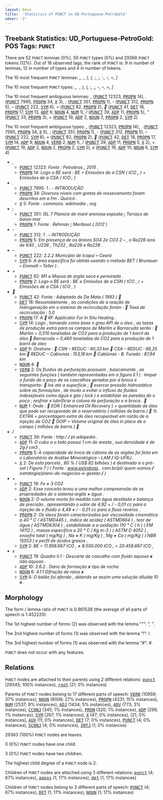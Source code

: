 ```yaml
---
layout: base
title:  'Statistics of PUNCT in UD_Portuguese-PetroGold'
udver: '2'
---
```


## Treebank Statistics: UD_Portuguese-PetroGold: POS Tags: `PUNCT`

There are 52 `PUNCT` lemmas (0%), 50 `PUNCT` types (0%) and 29366 `PUNCT` tokens (12%).
Out of 16 observed tags, the rank of `PUNCT` is: 9 in number of lemmas, 12 in number of types and 4 in number of tokens.

The 10 most frequent `PUNCT` lemmas: <em>,, ., ), (, :, ;, -, –, =, ]</em>

The 10 most frequent `PUNCT` types:  <em>,, ., ), (, :, ;, -, –, =, ]</em>

The 10 most frequent ambiguous lemmas: <em>,</em> (<tt><a href="pt_petrogold-pos-PUNCT.html">PUNCT</a></tt> 12323, <tt><a href="pt_petrogold-pos-PROPN.html">PROPN</a></tt> 14), <em>.</em> (<tt><a href="pt_petrogold-pos-PUNCT.html">PUNCT</a></tt> 7995, <tt><a href="pt_petrogold-pos-PROPN.html">PROPN</a></tt> 34, <tt><a href="pt_petrogold-pos-X.html">X</a></tt> 3), <em>;</em> (<tt><a href="pt_petrogold-pos-PUNCT.html">PUNCT</a></tt> 351, <tt><a href="pt_petrogold-pos-PROPN.html">PROPN</a></tt> 1), <em>-</em> (<tt><a href="pt_petrogold-pos-PUNCT.html">PUNCT</a></tt> 312, <tt><a href="pt_petrogold-pos-PROPN.html">PROPN</a></tt> 5), <em>–</em> (<tt><a href="pt_petrogold-pos-PUNCT.html">PUNCT</a></tt> 222, <tt><a href="pt_petrogold-pos-SYM.html">SYM</a></tt> 6), <em>=</em> (<tt><a href="pt_petrogold-pos-PUNCT.html">PUNCT</a></tt> 82, <tt><a href="pt_petrogold-pos-PROPN.html">PROPN</a></tt> 2), <em></em> (<tt><a href="pt_petrogold-pos-PUNCT.html">PUNCT</a></tt> 41, <tt><a href="pt_petrogold-pos-DET.html">DET</a></tt> 18, <tt><a href="pt_petrogold-pos-PROPN.html">PROPN</a></tt> 17, <tt><a href="pt_petrogold-pos-SYM.html">SYM</a></tt> 13, <tt><a href="pt_petrogold-pos-ADP.html">ADP</a></tt> 9, <tt><a href="pt_petrogold-pos-NOUN.html">NOUN</a></tt> 4, <tt><a href="pt_petrogold-pos-NUM.html">NUM</a></tt> 1), <em>/</em> (<tt><a href="pt_petrogold-pos-PUNCT.html">PUNCT</a></tt> 39, <tt><a href="pt_petrogold-pos-ADP.html">ADP</a></tt> 11, <tt><a href="pt_petrogold-pos-PROPN.html">PROPN</a></tt> 5), <em>"</em> (<tt><a href="pt_petrogold-pos-PUNCT.html">PUNCT</a></tt> 33, <tt><a href="pt_petrogold-pos-PROPN.html">PROPN</a></tt> 3), <em>+</em> (<tt><a href="pt_petrogold-pos-PUNCT.html">PUNCT</a></tt> 19, <tt><a href="pt_petrogold-pos-ADP.html">ADP</a></tt> 2, <tt><a href="pt_petrogold-pos-NOUN.html">NOUN</a></tt> 2, <tt><a href="pt_petrogold-pos-PROPN.html">PROPN</a></tt> 2, <tt><a href="pt_petrogold-pos-SYM.html">SYM</a></tt> 2)

The 10 most frequent ambiguous types:  <em>,</em> (<tt><a href="pt_petrogold-pos-PUNCT.html">PUNCT</a></tt> 12323, <tt><a href="pt_petrogold-pos-PROPN.html">PROPN</a></tt> 14), <em>.</em> (<tt><a href="pt_petrogold-pos-PUNCT.html">PUNCT</a></tt> 7995, <tt><a href="pt_petrogold-pos-PROPN.html">PROPN</a></tt> 34, <tt><a href="pt_petrogold-pos-X.html">X</a></tt> 5), <em>;</em> (<tt><a href="pt_petrogold-pos-PUNCT.html">PUNCT</a></tt> 351, <tt><a href="pt_petrogold-pos-PROPN.html">PROPN</a></tt> 1), <em>-</em> (<tt><a href="pt_petrogold-pos-PUNCT.html">PUNCT</a></tt> 312, <tt><a href="pt_petrogold-pos-PROPN.html">PROPN</a></tt> 5), <em>–</em> (<tt><a href="pt_petrogold-pos-PUNCT.html">PUNCT</a></tt> 222, <tt><a href="pt_petrogold-pos-SYM.html">SYM</a></tt> 6), <em>=</em> (<tt><a href="pt_petrogold-pos-PUNCT.html">PUNCT</a></tt> 82, <tt><a href="pt_petrogold-pos-PROPN.html">PROPN</a></tt> 2), <em></em> (<tt><a href="pt_petrogold-pos-PUNCT.html">PUNCT</a></tt> 42, <tt><a href="pt_petrogold-pos-DET.html">DET</a></tt> 18, <tt><a href="pt_petrogold-pos-PROPN.html">PROPN</a></tt> 17, <tt><a href="pt_petrogold-pos-SYM.html">SYM</a></tt> 14, <tt><a href="pt_petrogold-pos-ADP.html">ADP</a></tt> 9, <tt><a href="pt_petrogold-pos-NOUN.html">NOUN</a></tt> 4, <tt><a href="pt_petrogold-pos-VERB.html">VERB</a></tt> 2, <tt><a href="pt_petrogold-pos-NUM.html">NUM</a></tt> 1), <em>/</em> (<tt><a href="pt_petrogold-pos-PUNCT.html">PUNCT</a></tt> 39, <tt><a href="pt_petrogold-pos-ADP.html">ADP</a></tt> 11, <tt><a href="pt_petrogold-pos-PROPN.html">PROPN</a></tt> 5, <tt><a href="pt_petrogold-pos-X.html">X</a></tt> 2), <em>+</em> (<tt><a href="pt_petrogold-pos-PUNCT.html">PUNCT</a></tt> 19, <tt><a href="pt_petrogold-pos-ADP.html">ADP</a></tt> 2, <tt><a href="pt_petrogold-pos-NOUN.html">NOUN</a></tt> 2, <tt><a href="pt_petrogold-pos-PROPN.html">PROPN</a></tt> 2, <tt><a href="pt_petrogold-pos-SYM.html">SYM</a></tt> 2), <em>x</em> (<tt><a href="pt_petrogold-pos-PUNCT.html">PUNCT</a></tt> 19, <tt><a href="pt_petrogold-pos-ADP.html">ADP</a></tt> 10, <tt><a href="pt_petrogold-pos-NOUN.html">NOUN</a></tt> 6, <tt><a href="pt_petrogold-pos-SYM.html">SYM</a></tt> 4)


* <em>,</em>
  * <tt><a href="pt_petrogold-pos-PUNCT.html">PUNCT</a></tt> 12323: <em>Fonte : Petrobras <b>,</b> 2015 .</em>
  * <tt><a href="pt_petrogold-pos-PROPN.html">PROPN</a></tt> 14: <em>Logo o BE será : BE = Emissões de a CSN ( tCO <b>,</b> ) + Emissões de a CSA ( tCO , )</em>
* <em>.</em>
  * <tt><a href="pt_petrogold-pos-PUNCT.html">PUNCT</a></tt> 7995: <em>1 <b>.</b> - INTRODUÇÃO</em>
  * <tt><a href="pt_petrogold-pos-PROPN.html">PROPN</a></tt> 34: <em>Diversos níveis com gretas de ressecamento foram descritos em a Fm <b>.</b> Quiricó .</em>
  * <tt><a href="pt_petrogold-pos-X.html">X</a></tt> 5: <em>Fonte : commons. wikimedia <b>.</b> org</em>
* <em>;</em>
  * <tt><a href="pt_petrogold-pos-PUNCT.html">PUNCT</a></tt> 351: <em>ISL 7 Planície de maré arenosa exposta <b>;</b> Terraço de baixa-mar</em>
  * <tt><a href="pt_petrogold-pos-PROPN.html">PROPN</a></tt> 1: <em>Fonte : Rehman <b>;</b> Meribout ( 2012 )</em>
* <em>-</em>
  * <tt><a href="pt_petrogold-pos-PUNCT.html">PUNCT</a></tt> 312: <em>1 . <b>-</b> INTRODUÇÃO</em>
  * <tt><a href="pt_petrogold-pos-PROPN.html">PROPN</a></tt> 5: <em>Em presença de os ânions SO4 2e CO3 2 <b>-</b> , o Ra226 íons de K40 , U238 , Th232 , Ra226 e Ra228 .</em>
* <em>–</em>
  * <tt><a href="pt_petrogold-pos-PUNCT.html">PUNCT</a></tt> 222: <em>2.2.2 Município de Icapuí <b>–</b> Ceará</em>
  * <tt><a href="pt_petrogold-pos-SYM.html">SYM</a></tt> 6: <em>A área específica foi obtida usando o método BET ( Brunauer <b>–</b> Emmett <b>–</b> Teller ) .</em>
* <em>=</em>
  * <tt><a href="pt_petrogold-pos-PUNCT.html">PUNCT</a></tt> 82: <em>M1 <b>=</b> Massa de argila seca e peneirada .</em>
  * <tt><a href="pt_petrogold-pos-PROPN.html">PROPN</a></tt> 2: <em>Logo o BE será : BE <b>=</b> Emissões de a CSN ( tCO , ) + Emissões de a CSA ( tCO , )</em>
* <em></em>
  * <tt><a href="pt_petrogold-pos-PUNCT.html">PUNCT</a></tt> 42: <em>Fonte : Adaptado de Da Mata ( 1993 ) <b></b></em>
  * <tt><a href="pt_petrogold-pos-DET.html">DET</a></tt> 18: <em>Resumidamente , as condições de a reação de hidrogenação em o sistema de recirculação foram : <b></b> Taxa de recirculação : 5,0</em>
  * <tt><a href="pt_petrogold-pos-PROPN.html">PROPN</a></tt> 17: <em>A <b></b> RF Applicator For In Situ Heating .</em>
  * <tt><a href="pt_petrogold-pos-SYM.html">SYM</a></tt> 14: <em>Logo , tomando como base o grau API de o óleo , as taxas de produção extra para os campos de Marlim e Barracuda serão : <b></b> Marlim = 0,510 toneladas de CO2 para a produção de 1 barril de óleo <b></b> Barracuda = 0,460 toneladas de CO2 para a produção de 1 barril de óleo</em>
  * <tt><a href="pt_petrogold-pos-ADP.html">ADP</a></tt> 9: <em>Onshore :  CSN – REDUC : 90,33 km <b></b> CSA – REDUC : 66,25 km  REDUC – Cabíunas : 153,18 km <b></b> Cabiúnas - B. Furado : 87,84 km</em>
  * <tt><a href="pt_petrogold-pos-NOUN.html">NOUN</a></tt> 4: <em><b></b></em>
  * <tt><a href="pt_petrogold-pos-VERB.html">VERB</a></tt> 2: <em>Os fluidos de perfuração possuem , basicamente , as seguintes funções ( também representadas em a figura II.1 ) : limpar o fundo de o poço de os cascalhos gerados por a broca e transporta- <b></b> los até a superfície ; <b></b> exercer pressão hidrostática sobre as formações , de modo a evitar o influxo de fluidos indesejáveis como água e gás ( kick ) e estabilizar as paredes de o poço ; resfriar e lubrificar a coluna de perfuração e a broca . </em>
  * <tt><a href="pt_petrogold-pos-NUM.html">NUM</a></tt> 1: <em>Onde :  EOR ( Enhanced Oil Recovery ) = quantidade de óleo que pode ser recuperado de o reservatório ( milhões de barris ) <b></b> % EXTRA = porcentagem extra de óleo recuperável em razão de a injeção de CO2  OOIP = Volume original de óleo in place de o campo ( milhões de barris ) </em>
* <em>/</em>
  * <tt><a href="pt_petrogold-pos-PUNCT.html">PUNCT</a></tt> 39: <em>Fonte : http:/ <b>/</b> pt.wikipedia .</em>
  * <tt><a href="pt_petrogold-pos-ADP.html">ADP</a></tt> 11: <em>O cubo a o lado possui 1 cm de aresta , sua densidade é de 2g <b>/</b> cm3 ,</em>
  * <tt><a href="pt_petrogold-pos-PROPN.html">PROPN</a></tt> 5: <em>A capacidade de troca de cátions de as argilas foi feita em o Laboratório de Análise Mineralógica – LAM <b>/</b> IQ-UFRJ .</em>
  * <tt><a href="pt_petrogold-pos-X.html">X</a></tt> 2: <em>De esta parcela , 60 % ( US$ 82 bilhões ) é destinado a o pré-sal ( Figura 7 ) ( Fonte : www.petrobras . com.br/pt/ quem-somos <b>/</b> estrategia/plano-de-negocios-e-gestao <b>/</b> )</em>
* <em>+</em>
  * <tt><a href="pt_petrogold-pos-PUNCT.html">PUNCT</a></tt> 19: <em>Fe <b>+</b> 3 CO2</em>
  * <tt><a href="pt_petrogold-pos-ADP.html">ADP</a></tt> 2: <em>Esse conceito levou a uma melhor compreensão de as propriedades de o sistema argila <b>+</b> água .</em>
  * <tt><a href="pt_petrogold-pos-NOUN.html">NOUN</a></tt> 2: <em>O volume morto foi medido com água destilada e balança de precisão , apresentando o valor de 4,92 + / - 0,01 cc para a injeção de o fluido e 4,49 <b>+</b> / - 0,01 cc para o fluxo reverso .</em>
  * <tt><a href="pt_petrogold-pos-PROPN.html">PROPN</a></tt> 2: <em>Os óleos foram caracterizados por viscosidade cinemática a 40 ° C ( ASTMD445 ) , índice de acidez ( ASTMD664 ) , teor de água ( ASTMD6304 ) , estabilidade a a oxidação 110 ° C ( h ) ( EM 14112 ) , massa específica a 20 ° C ( Kg m-3 ) ( ASTM D 4052 ) , enxofre total ( mg/Kg ) , Na <b>+</b> K ( mg/Kg ) , Mg <b>+</b> Ca ( mg/Kg ) ( NBR 15553 ) e perfil de ácidos graxos .</em>
  * <tt><a href="pt_petrogold-pos-SYM.html">SYM</a></tt> 2: <em>BE = 11.958.667 tCO , <b>+</b> 8.500.000 tCO , = 20.458.667 tCO ,</em>
* <em>x</em>
  * <tt><a href="pt_petrogold-pos-PUNCT.html">PUNCT</a></tt> 19: <em>Quadro II.1 - Descarte de cascalho com fluido aquoso <b>x</b> não aquoso .</em>
  * <tt><a href="pt_petrogold-pos-ADP.html">ADP</a></tt> 10: <em>2.6.2 . Dano de formação <b>x</b> tipo de rocha</em>
  * <tt><a href="pt_petrogold-pos-NOUN.html">NOUN</a></tt> 6: <em>4.1.1 Difração de raios <b>x</b></em>
  * <tt><a href="pt_petrogold-pos-SYM.html">SYM</a></tt> 4: <em>O balão foi aferido , obtendo se assim uma solução diluída 10 <b>x</b> .</em>

## Morphology

The form / lemma ratio of `PUNCT` is 0.961538 (the average of all parts of speech is 1.452220).

The 1st highest number of forms (2) was observed with the lemma “"”: <em>“, ”</em>.

The 2nd highest number of forms (1) was observed with the lemma “!”: <em>!</em>.

The 3rd highest number of forms (1) was observed with the lemma “#”: <em>#</em>.

`PUNCT` does not occur with any features.


## Relations

`PUNCT` nodes are attached to their parents using 2 different relations: <tt><a href="pt_petrogold-dep-punct.html">punct</a></tt> (29345; 100% instances), <tt><a href="pt_petrogold-dep-root.html">root</a></tt> (21; 0% instances)

Parents of `PUNCT` nodes belong to 17 different parts of speech: <tt><a href="pt_petrogold-pos-VERB.html">VERB</a></tt> (10959; 37% instances), <tt><a href="pt_petrogold-pos-NOUN.html">NOUN</a></tt> (8006; 27% instances), <tt><a href="pt_petrogold-pos-PROPN.html">PROPN</a></tt> (4331; 15% instances), <tt><a href="pt_petrogold-pos-NUM.html">NUM</a></tt> (2537; 9% instances), <tt><a href="pt_petrogold-pos-ADJ.html">ADJ</a></tt> (1434; 5% instances), <tt><a href="pt_petrogold-pos-ADV.html">ADV</a></tt> (773; 3% instances), <tt><a href="pt_petrogold-pos-CCONJ.html">CCONJ</a></tt> (345; 1% instances), <tt><a href="pt_petrogold-pos-PRON.html">PRON</a></tt> (320; 1% instances), <tt><a href="pt_petrogold-pos-ADP.html">ADP</a></tt> (299; 1% instances), <tt><a href="pt_petrogold-pos-SYM.html">SYM</a></tt> (267; 1% instances), <tt><a href="pt_petrogold-pos-X.html">X</a></tt> (47; 0% instances),  (21; 0% instances), <tt><a href="pt_petrogold-pos-AUX.html">AUX</a></tt> (11; 0% instances), <tt><a href="pt_petrogold-pos-DET.html">DET</a></tt> (7; 0% instances), <tt><a href="pt_petrogold-pos-PUNCT.html">PUNCT</a></tt> (4; 0% instances), <tt><a href="pt_petrogold-pos-SCONJ.html">SCONJ</a></tt> (4; 0% instances), <tt><a href="pt_petrogold-pos-INTJ.html">INTJ</a></tt> (1; 0% instances)

29363 (100%) `PUNCT` nodes are leaves.

0 (0%) `PUNCT` nodes have one child.

3 (0%) `PUNCT` nodes have two children.

The highest child degree of a `PUNCT` node is 2.

Children of `PUNCT` nodes are attached using 3 different relations: <tt><a href="pt_petrogold-dep-punct.html">punct</a></tt> (4; 67% instances), <tt><a href="pt_petrogold-dep-appos.html">appos</a></tt> (1; 17% instances), <tt><a href="pt_petrogold-dep-det.html">det</a></tt> (1; 17% instances)

Children of `PUNCT` nodes belong to 3 different parts of speech: <tt><a href="pt_petrogold-pos-PUNCT.html">PUNCT</a></tt> (4; 67% instances), <tt><a href="pt_petrogold-pos-DET.html">DET</a></tt> (1; 17% instances), <tt><a href="pt_petrogold-pos-NOUN.html">NOUN</a></tt> (1; 17% instances)

